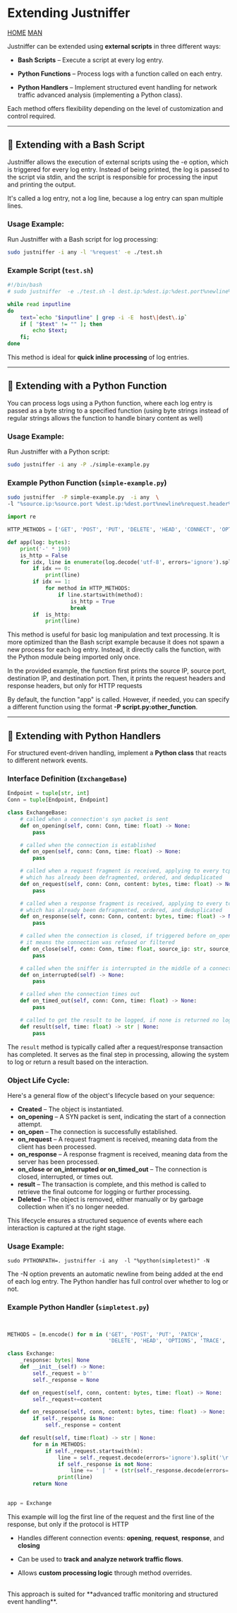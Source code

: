 # **Extending Justniffer**  

[HOME](/justniffer) [MAN](MAN)

Justniffer can be extended using **external scripts** in three different ways:  
- **Bash Scripts** – Execute a script at every log entry.  

- **Python Functions** – Process logs with a function called on each entry.  
  
- **Python Handlers** – Implement structured event handling for network traffic advanced analysis (implementing a Python class).  

Each method offers flexibility depending on the level of customization and control required.  

---

## 🔹 **Extending with a Bash Script**  

Justniffer allows the execution of external scripts using the -e option, which is triggered for every log entry. Instead of being printed, the log is passed to the script via stdin, and the script is responsible for processing the input and printing the output.

It's called a log entry, not a log line, because a log entry can span multiple lines.

### **Usage Example:**  
Run Justniffer with a Bash script for log processing:  
```bash
sudo justniffer -i any -l '%request' -e ./test.sh
```

### **Example Script (`test.sh`)**  
```bash
#!/bin/bash
# sudo justniffer  -e ./test.sh -l dest.ip:%dest.ip:%dest.port%newline%request  -i any  

while read inputline
do 
    text=`echo "$inputline" | grep -i -E  host\|dest\.ip`
    if [ "$text" != "" ]; then
        echo $text;
    fi;
done
```


This method is ideal for **quick inline processing** of log entries.  

---

## 🔹 **Extending with a Python Function**  

You can process logs using a Python function, where each log entry is passed as a byte string to a specified function (using byte strings instead of regular strings allows the function to handle binary content as well)

### **Usage Example:**  
Run Justniffer with a Python script:  
```bash
sudo justniffer -i any -P ./simple-example.py
```

### **Example Python Function (`simple-example.py`)**  

```bash
sudo justniffer  -P simple-example.py  -i any  \
-l "%source.ip:%source.port %dest.ip:%dest.port%newline%request.header%newline%response.header"
```

```python
import re

HTTP_METHODS = ['GET', 'POST', 'PUT', 'DELETE', 'HEAD', 'CONNECT', 'OPTIONS', 'TRACE', 'PATCH']

def app(log: bytes):
    print('-' * 190)
    is_http = False
    for idx, line in enumerate(log.decode('utf-8', errors='ignore').splitlines()):
        if idx == 0:
            print(line)
        if idx == 1:
            for method in HTTP_METHODS:
                if line.startswith(method):
                    is_http = True
                    break
        if  is_http:
            print(line)
```


This method is useful for basic log manipulation and text processing. It is more optimized than the Bash script example because it does not spawn a new process for each log entry. Instead, it directly calls the function, with the Python module being imported only once.

In the provided example, the function first prints the source IP, source port, destination IP, and destination port. Then, it prints the request headers and response headers, but only for HTTP requests

By default, the function "app" is called. However, if needed, you can specify a different function using the format **-P script.py:other_function**.


---

## 🔹 **Extending with Python Handlers**  

For structured event-driven handling, implement a **Python class** that reacts to different network events.  

### **Interface Definition (`ExchangeBase`)**  

```python
Endpoint = tuple[str, int]
Conn = tuple[Endpoint, Endpoint]

class ExchangeBase:
    # called when a connection's syn packet is sent
    def on_opening(self, conn: Conn, time: float) -> None:
        pass

    # called when the connection is established
    def on_open(self, conn: Conn, time: float) -> None:
        pass

    # called when a request fragment is received, applying to every tcp packet 
    # which has already been defragmented, ordered, and deduplicated
    def on_request(self, conn: Conn, content: bytes, time: float) -> None:
        pass

    # called when a response fragment is received, applying to every tcp packet 
    # which has already been defragmented, ordered, and deduplicated
    def on_response(self, conn: Conn, content: bytes, time: float) -> None:
        pass

    # called when the connection is closed, if triggered before on_open
    # it means the connection was refused or filtered
    def on_close(self, conn: Conn, time: float, source_ip: str, source_port: int) -> None:
        pass

    # called when the sniffer is interrupted in the middle of a connection
    def on_interrupted(self) -> None:
        pass

    # called when the connection times out
    def on_timed_out(self, conn: Conn, time: float) -> None:
        pass

    # called to get the result to be logged, if none is returned no log will be generated
    def result(self, time: float) -> str | None:
        pass
```

The `result` method is typically called after a request/response transaction has completed.
It serves as the final step in processing, allowing the system to log or return a result based on the interaction.

### Object Life Cycle:
Here's a general flow of the object's lifecycle based on your sequence:

-  **Created** – The object is instantiated.
- **on_opening** – A SYN packet is sent, indicating the start of a connection attempt.
- **on_open** – The connection is successfully established.
- **on_request** – A request fragment is received, meaning data from the client has been processed.
- **on_response** – A response fragment is received, meaning data from the server has been processed.
- **on_close or on_interrupted or on_timed_out** – The connection is closed, interrupted, or times out.
- **result** – The transaction is complete, and this method is called to retrieve the final outcome for logging or further processing.
- **Deleted** – The object is removed, either manually or by garbage collection when it's no longer needed.

This lifecycle ensures a structured sequence of events where each interaction is captured at the right stage.



### **Usage Example:**  
    sudo PYTHONPATH=. justniffer -i any  -l "%python(simpletest)" -N

The -N option prevents an automatic newline from being added at the end of each log entry. The Python handler has full control over whether to log or not.


### **Example Python Handler (`simpletest.py`)**
```python


METHODS = [m.encode() for m in ('GET', 'POST', 'PUT', 'PATCH', 
                                'DELETE', 'HEAD', 'OPTIONS', 'TRACE', 'CONNECT')]

class Exchange:
    _response: bytes| None
    def __init__(self) -> None:
        self._request = b''
        self._response = None

    def on_request(self, conn, content: bytes, time: float) -> None:
        self._request+=content

    def on_response(self, conn, content: bytes, time: float) -> None:
        if self._response is None: 
            self._response = content 

    def result(self, time:float) -> str | None:
        for m in METHODS:
            if self._request.startswith(m):
                line = self._request.decode(errors='ignore').split('\r')[0]
                if self._response is not None:
                    line += ' | ' + (str(self._response.decode(errors='ignore').splitlines()[0]))
                print(line)
        return None
    

app = Exchange
```


This example will log the first line of the request and the first line of the response, but only if the protocol is HTTP


- Handles different connection events:  **opening**, **request**, **response**, and **closing**  

- Can be used to **track and analyze network traffic flows**.  

- Allows **custom processing logic** through method overrides.  

<br/>
This approach is suited for **advanced traffic monitoring and structured event handling**.  



